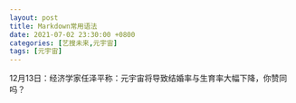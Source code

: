 ```yaml
---
layout: post
title: Markdown常用语法
date: 2021-07-02 23:30:00 +0800
categories: [艺搜未来,元宇宙]
tags: [元宇宙]
---
```


12月13日：经济学家任泽平称：元宇宙将导致结婚率与生育率大幅下降，你赞同吗？

